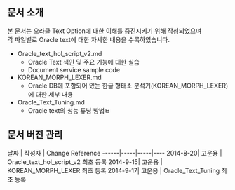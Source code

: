 
## 문서 소개
본 문서는 오라클 Text Option에 대한 이해를 증진시키기 위해 작성되었으며  
각 파일별로 Oracle text에 대한 자세한 내용을 수록하였습니다.
- Oracle_text_hol_script_v2.md
    - Oracle Text 색인 및 주요 기능에 대한 실습
    - Document service sample code
- KOREAN_MORPH_LEXER.md
    - Oracle DB에 포함되어 있는 한글 형태소 분석기(KOREAN_MORPH_LEXER)에 대한 세부 내용
- Oracle_Text_Tuning.md
    - Oracle text의 성능 튜닝 방법ㅂ

## 문서 버전 관리
날짜  | 작성자 | Change Reference
------|-----|-----|----
2014-8-20| 고운용 | Oracle_text_hol_script_v2 최초 등록
2014-9-15| 고운용 | KOREAN_MORPH_LEXER 최초 등록
2014-9-17| 고운용 | Oracle_Text_Tuning 최초 등록

